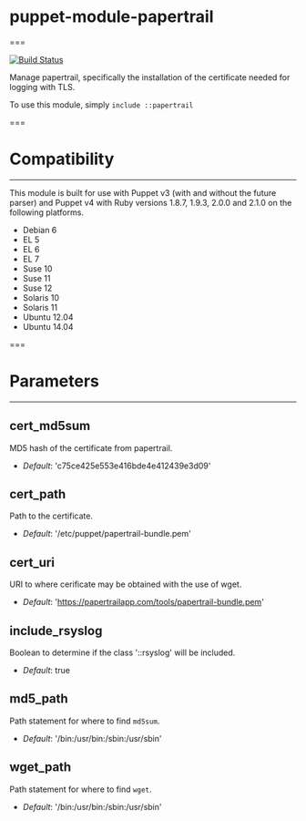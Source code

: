 # puppet-module-papertrail
===

[![Build Status](https://travis-ci.org/ghoneycutt/puppet-module-papertrail.png?branch=master)](https://travis-ci.org/ghoneycutt/puppet-module-papertrail)

Manage papertrail, specifically the installation of the certificate needed for logging with TLS.

To use this module, simply `include ::papertrail`

===

# Compatibility
---------------
This module is built for use with Puppet v3 (with and without the future
parser) and Puppet v4 with Ruby versions 1.8.7, 1.9.3, 2.0.0 and 2.1.0 on the
following platforms.

* Debian 6
* EL 5
* EL 6
* EL 7
* Suse 10
* Suse 11
* Suse 12
* Solaris 10
* Solaris 11
* Ubuntu 12.04
* Ubuntu 14.04

===

# Parameters
------------

cert_md5sum
-----------
MD5 hash of the certificate from papertrail.

- *Default*: 'c75ce425e553e416bde4e412439e3d09'

cert_path
---------
Path to the certificate.

- *Default*: '/etc/puppet/papertrail-bundle.pem'

cert_uri
--------
URI to where cerificate may be obtained with the use of wget.

- *Default*: 'https://papertrailapp.com/tools/papertrail-bundle.pem'

include_rsyslog
---------------
Boolean to determine if the class '::rsyslog' will be included.

- *Default*: true

md5_path
--------
Path statement for where to find `md5sum`.

- *Default*: '/bin:/usr/bin:/sbin:/usr/sbin'

wget_path
--------
Path statement for where to find `wget`.

- *Default*: '/bin:/usr/bin:/sbin:/usr/sbin'
